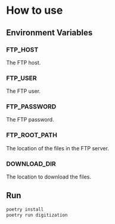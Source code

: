 # How to use

## Environment Variables

### FTP_HOST
The FTP host.

### FTP_USER
The FTP user.

### FTP_PASSWORD
The FTP password.

### FTP_ROOT_PATH
The location of the files in the FTP server.

### DOWNLOAD_DIR
The location to download the files.

## Run

```bash
poetry install
poetry run digitization
```
